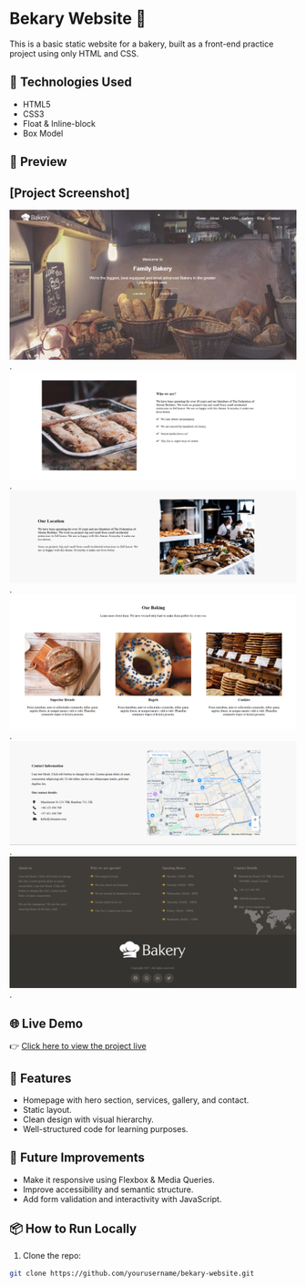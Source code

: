 # Bekary Website 🥐

This is a basic static website for a bakery, built as a front-end practice project using only HTML and CSS.

## 🔧 Technologies Used

- HTML5
- CSS3
- Float & Inline-block
- Box Model

## 📸 Preview

## [Project Screenshot]

![navbar Section & Home Section](image.png).
![Who we are Section](image-1.png).
![Our Location Section](image-2.png).
![Our Baking Section](image-3.png).
![Contact Section](image-4.png).
![Footer Section](image-5.png).

## 🌐 Live Demo

👉 [Click here to view the project live](https://YourLiveLinkHere.com)

## 📁 Features

- Homepage with hero section, services, gallery, and contact.
- Static layout.
- Clean design with visual hierarchy.
- Well-structured code for learning purposes.

## 🚀 Future Improvements

- Make it responsive using Flexbox & Media Queries.
- Improve accessibility and semantic structure.
- Add form validation and interactivity with JavaScript.

## 📦 How to Run Locally

1. Clone the repo:

```bash
git clone https://github.com/yourusername/bekary-website.git
```
